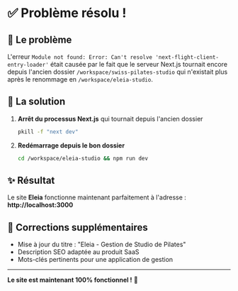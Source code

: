 # ✅ Problème résolu !

## 🐛 Le problème

L'erreur `Module not found: Error: Can't resolve 'next-flight-client-entry-loader'` était causée par le fait que le serveur Next.js tournait encore depuis l'ancien dossier `/workspace/swiss-pilates-studio` qui n'existait plus après le renommage en `/workspace/eleia-studio`.

## 🔧 La solution

1. **Arrêt du processus Next.js** qui tournait depuis l'ancien dossier
   ```bash
   pkill -f "next dev"
   ```

2. **Redémarrage depuis le bon dossier**
   ```bash
   cd /workspace/eleia-studio && npm run dev
   ```

## ✨ Résultat

Le site **Eleia** fonctionne maintenant parfaitement à l'adresse :
**http://localhost:3000**

## 📝 Corrections supplémentaires

- Mise à jour du titre : "Eleia - Gestion de Studio de Pilates"
- Description SEO adaptée au produit SaaS
- Mots-clés pertinents pour une application de gestion

---

**Le site est maintenant 100% fonctionnel !** 🎉